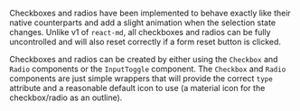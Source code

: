 Checkboxes and radios have been implemented to behave exactly like their native
counterparts and add a slight animation when the selection state changes. Unlike
v1 of `react-md`, all checkboxes and radios can be fully uncontrolled and will
also reset correctly if a form reset button is clicked.

Checkboxes and radios can be created by either using the `Checkbox` and `Radio`
components or the `InputToggle` component. The `Checkbox` and `Radio` components
are just simple wrappers that will provide the correct `type` attribute and a
reasonable default icon to use (a material icon for the checkbox/radio as an
outline).
